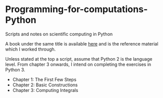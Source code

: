 # Programming-for-computations-Python
Scripts and notes on scientific computing in Python

A book under the same title is available [here](http://hplgit.github.io/prog4comp/doc/pub/p4c-bootstrap-Python.html) and is the reference material which I worked through.

Unless stated at the top a script, assume that Python 2 is the language level. From chapter 3 onwards, I intend on completing the exercises in Python 3.

+ Chapter 1: The First Few Steps
+ Chapter 2: Basic Constructions
+ Chapter 3: Computing Integrals
